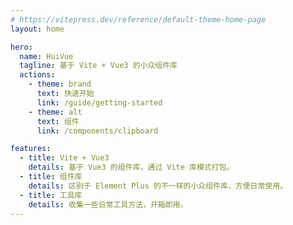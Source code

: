 ```yaml
---
# https://vitepress.dev/reference/default-theme-home-page
layout: home

hero:
  name: HuiVue
  tagline: 基于 Vite + Vue3 的小众组件库
  actions:
    - theme: brand
      text: 快速开始
      link: /guide/getting-started
    - theme: alt
      text: 组件
      link: /components/clipboard

features:
  - title: Vite + Vue3
    details: 基于 Vue3 的组件库，通过 Vite 库模式打包。
  - title: 组件库
    details: 区别于 Element Plus 的不一样的小众组件库，方便日常使用。
  - title: 工具库
    details: 收集一些日常工具方法，开箱即用。
---
```

